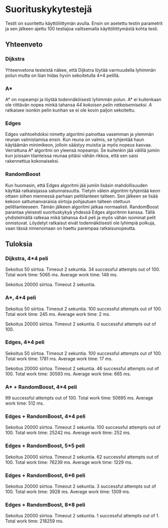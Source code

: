 # Suorituskykytestejä

Testit on suoritettu käyttöliittymän avulla. Ensin on asetettu testin parametrit ja sen jälkeen ajettu 100 testiajoa valitsemalla käyttöliittymästä kohta testi. 

## Yhteenveto
### Dijkstra
Yhteenvetona testeistä näkee, että Dijkstra löytää varmuudella lyhimmän polun mutta on liian hidas hyvin sekoitetulla 4*4 pelillä. 
### A*
A* on nopeampi ja löytää todennäköisesti lyhimmän polun. A* ei kuitenkaan ole riittävän nopea minkä tahansa 4*4 kokoisen pelin ratkaisemiseksi. A* ratkaisee isonkin pelin kunhan se ei ole kovin paljon sekoitettu. 
### Edges
Edges vaihtoehdoksi nimetty algoritmi painottaa vasemman ja ylemmän reunan valmistamisa ensin. Kun reuna on valmis, se tyhjentää haun käytäämän minimikeon, jolloin säästyy muistia ja myös nopeus kasvaa. Verrattuna A* algoritmi on yleensä nopeampi. Se kuitenkin jää välillä jumiin kun joissain tilanteissa reunaa pitäisi vähän rikkoa, että sen saisi rakennettua kokonaiseksi. 
### RandomBoost
Kun huomasin, että Edges algoritmi jää jumiin lisäsin mahdollisuuden käyttää ratkaisijassa satunnaisuutta. Tietyin välein algoritmi tyhjentää keon ottaen siihen mennessä parhaan pelitilanteen talteen. Sen jälkeen se lisää kekoon sattumanvaraisia siirtoja pohjautuen talteen otettuun pelitilanteeseen. Tämän jälkeen algoritmi jatkaa normaalisti. RandomBoost parantaa yleisesti suorituskykyä yhdessä Edges algoritmin kanssa. Tällä yhdistelmällä ratkeaa mikä tahansa 4x4 peli ja myös vähän isommat pelit onnistuvat. Löydetyt ratkaisut eivät todennäköisesti ole lyhimpiä polkuja, vaan tässä nimenomaan on haettu parempaa ratkaisunopeutta.  

## Tuloksia
### Dijkstra, 4*4 peli
Sekoitus 50 siirtoa. Timeout 2 sekuntia. 
34 successful attempts out of 100.
Total work time: 5065 ms.
Average work time: 148 ms.

Sekoitus 20000 siirtoa. Timeout 2 sekuntia. 

### A*, 4*4 peli
Sekoitus 50 siirtoa. Timeout 2 sekuntia. 
100 successful attempts out of 100.
Total work time: 245 ms.
Average work time: 2 ms.

Sekoitus 20000 siirtoa. Timeout 2 sekuntia. 
0 successful attempts out of 100.


### Edges, 4*4 peli
Sekoitus 50 siirtoa. Timeout 2 sekuntia. 
100 successful attempts out of 100.
Total work time: 1781 ms.
Average work time: 17 ms.

Sekoitus 20000 siirtoa. Timeout 2 sekuntia. 
46 successful attempts out of 100.
Total work time: 30593 ms.
Average work time: 665 ms.

### A* + RandomBoost, 4*4 peli
99 successful attempts out of 100.
Total work time: 50695 ms.
Average work time: 512 ms.

### Edges + RandomBoost, 4*4 peli
Sekoitus 20000 siirtoa. Timeout 2 sekuntia. 
100 successful attempts out of 100.
Total work time: 25242 ms.
Average work time: 252 ms.

### Edges + RandomBoost, 5*5 peli
Sekoitus 20000 siirtoa. Timeout 2 sekuntia. 
62 successful attempts out of 100.
Total work time: 76239 ms.
Average work time: 1229 ms.

### Edges + RandomBoost, 6*6 peli
Sekoitus 20000 siirtoa. Timeout 2 sekuntia. 
3 successful attempts out of 100.
Total work time: 3928 ms.
Average work time: 1309 ms.

### Edges + RandomBoost, 8*8 peli
Sekoitus 20000 siirtoa. Timeout 2 sekuntia. 
1 successful attempts out of 1.
Total work time: 218259 ms.

